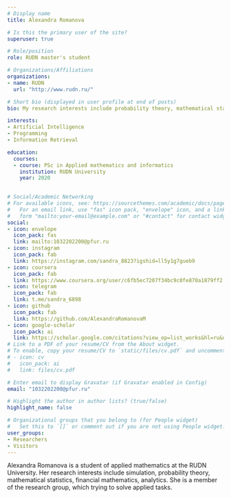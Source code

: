 ```yaml
---
# Display name
title: Alexandra Romanova

# Is this the primary user of the site?
superuser: true

# Role/position
role: RUDN master's student

# Organizations/Affiliations
organizations:
- name: RUDN
  url: "http://www.rudn.ru/"

# Short bio (displayed in user profile at end of posts)
bio: My research interests include probability theory, mathematical statistics, financial mathematics, analytics.

interests:
- Artificial Intelligence
- Programming
- Information Retrieval

education:
  courses:
  - course: PSc in Applied mathematics and informatics
    institution: RUDN University
    year: 2020
 

# Social/Academic Networking
# For available icons, see: https://sourcethemes.com/academic/docs/page-builder/#icons
#   For an email link, use "fas" icon pack, "envelope" icon, and a link in the
#   form "mailto:your-email@example.com" or "#contact" for contact widget.
social:
- icon: envelope
  icon_pack: fas
  link: mailto:1032202200@pfur.ru
- icon: instagram
  icon_pack: fab 
  link: https://instagram.com/sandra_8823?igshid=ll5y1g7gueb9
- icon: coursera
  icon_pack: fab
  link: https://www.coursera.org/user/c6fb5ec7207f34bc9c0fe870a1879ff2
- icon: telegram 
  icon_pack: fab
  link: t.me/sandra_6898
- icon: github
  icon_pack: fab
  link: https://github.com/AlexandraRomanovaM
- icon: google-scholar
  icon_pack: ai
  link: https://scholar.google.com/citations?view_op=list_works&hl=ru&user=EsCT7PIAAAAJ&gmla=AJsN-F430WEJsrF37_LvDxaiAUFU6z8QY9ffySdtwz8VTfsvvKjQLVqBeKS965i9tC1iQKeNN3vEpMcl-Sis3YOYCEqDBrGJkGIcde8T9LYDEZ1R
# Link to a PDF of your resume/CV from the About widget.
# To enable, copy your resume/CV to `static/files/cv.pdf` and uncomment the lines below.
# - icon: cv
#   icon_pack: ai
#   link: files/cv.pdf

# Enter email to display Gravatar (if Gravatar enabled in Config)
email: "1032202200@pfur.ru"

# Highlight the author in author lists? (true/false)
highlight_name: false

# Organizational groups that you belong to (for People widget)
#   Set this to `[]` or comment out if you are not using People widget.
user_groups:
- Researchers
- Visitors
---
```


Alexandra Romanova is a student of applied mathematics at the RUDN University. Her research interests include simulation, probability theory, mathematical statistics, financial mathematics, analytics.
She is a member of the research group, which trying to solve applied tasks.

